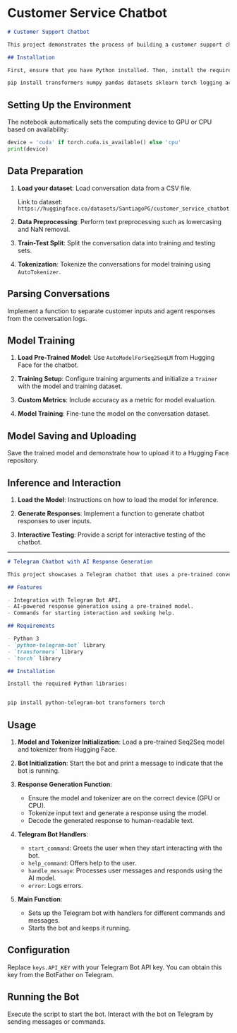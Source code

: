 # Customer Service Chatbot

```markdown
# Customer Support Chatbot

This project demonstrates the process of building a customer support chatbot using Python and the Hugging Face Transformers library. The chatbot is trained on a dataset of conversation logs to understand and respond to customer inquiries.

## Installation

First, ensure that you have Python installed. Then, install the required libraries:

pip install transformers numpy pandas datasets sklearn torch logging accelerate
```

## Setting Up the Environment

The notebook automatically sets the computing device to GPU or CPU based on availability:

```python
device = 'cuda' if torch.cuda.is_available() else 'cpu'
print(device)
```

## Data Preparation

1. **Load your dataset**:
   Load conversation data from a CSV file.

   Link to dataset: `https://huggingface.co/datasets/SantiagoPG/customer_service_chatbot`

3. **Data Preprocessing**:
   Perform text preprocessing such as lowercasing and NaN removal.

4. **Train-Test Split**:
   Split the conversation data into training and testing sets.

5. **Tokenization**:
   Tokenize the conversations for model training using `AutoTokenizer`.

## Parsing Conversations

Implement a function to separate customer inputs and agent responses from the conversation logs.

## Model Training

1. **Load Pre-Trained Model**:
   Use `AutoModelForSeq2SeqLM` from Hugging Face for the chatbot.

2. **Training Setup**:
   Configure training arguments and initialize a `Trainer` with the model and training dataset.

3. **Custom Metrics**:
   Include accuracy as a metric for model evaluation.

4. **Model Training**:
   Fine-tune the model on the conversation dataset.

## Model Saving and Uploading

Save the trained model and demonstrate how to upload it to a Hugging Face repository.

## Inference and Interaction

1. **Load the Model**:
   Instructions on how to load the model for inference.

2. **Generate Responses**:
   Implement a function to generate chatbot responses to user inputs.

3. **Interactive Testing**:
   Provide a script for interactive testing of the chatbot.

------------------------------------------------------------

```markdown
# Telegram Chatbot with AI Response Generation

This project showcases a Telegram chatbot that uses a pre-trained conversational AI model from Hugging Face's Transformers library to generate responses. The bot is designed to interact with users by processing their messages and responding with relevant answers.

## Features

- Integration with Telegram Bot API.
- AI-powered response generation using a pre-trained model.
- Commands for starting interaction and seeking help.

## Requirements

- Python 3
- `python-telegram-bot` library
- `transformers` library
- `torch` library

## Installation

Install the required Python libraries:


pip install python-telegram-bot transformers torch
```

## Usage

1. **Model and Tokenizer Initialization**:
   Load a pre-trained Seq2Seq model and tokenizer from Hugging Face.

2. **Bot Initialization**:
   Start the bot and print a message to indicate that the bot is running.

3. **Response Generation Function**:
   - Ensure the model and tokenizer are on the correct device (GPU or CPU).
   - Tokenize input text and generate a response using the model.
   - Decode the generated response to human-readable text.

4. **Telegram Bot Handlers**:
   - `start_command`: Greets the user when they start interacting with the bot.
   - `help_command`: Offers help to the user.
   - `handle_message`: Processes user messages and responds using the AI model.
   - `error`: Logs errors.

5. **Main Function**:
   - Sets up the Telegram bot with handlers for different commands and messages.
   - Starts the bot and keeps it running.

## Configuration

Replace `keys.API_KEY` with your Telegram Bot API key. You can obtain this key from the BotFather on Telegram.

## Running the Bot

Execute the script to start the bot. Interact with the bot on Telegram by sending messages or commands.

